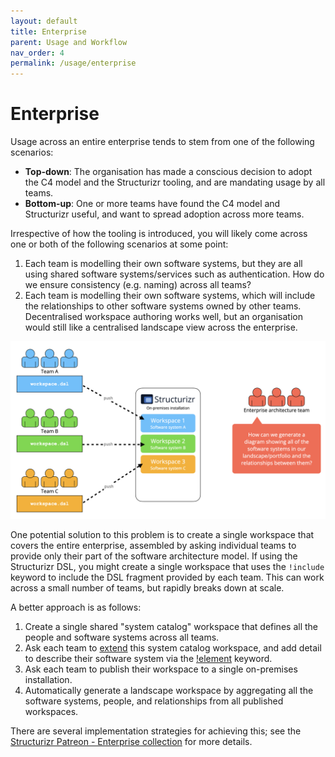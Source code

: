 ```yaml
---
layout: default
title: Enterprise
parent: Usage and Workflow
nav_order: 4
permalink: /usage/enterprise
---
```


# Enterprise

Usage across an entire enterprise tends to stem from one of the following scenarios:

- __Top-down__: The organisation has made a conscious decision to adopt the C4 model and the Structurizr tooling, and are mandating usage by all teams.
- __Bottom-up__: One or more teams have found the C4 model and Structurizr useful, and want to spread adoption across more teams.

Irrespective of how the tooling is introduced, you will likely come across one or both of the following scenarios at
some point:

1. Each team is modelling their own software systems, but they are all using shared software systems/services such as authentication. How do we ensure consistency (e.g. naming) across all teams?
2. Each team is modelling their own software systems, which will include the relationships to other software systems owned by other teams. Decentralised workspace authoring works well, but an organisation would still like a centralised landscape view across the enterprise.

[![](images/enterprise-1.png)](images/enterprise-1.png)

One potential solution to this problem is to create a single workspace that covers the entire enterprise, assembled
by asking individual teams to provide only their part of the software architecture model. 
If using the Structurizr DSL, you might create a single workspace that uses the `!include` keyword to include the DSL
fragment provided by each team. This can work across a small number of teams, but rapidly breaks down at scale.

A better approach is as follows:

1. Create a single shared "system catalog" workspace that defines all the people and software systems across all teams.
2. Ask each team to [extend](/dsl/workspace-extension) this system catalog workspace, and add detail to describe their software system via the [!element](/dsl/language#element-1) keyword.
3. Ask each team to publish their workspace to a single on-premises installation.
4. Automatically generate a landscape workspace by aggregating all the software systems, people, and relationships from all published workspaces.

There are several implementation strategies for achieving this; see the
[Structurizr Patreon - Enterprise collection](https://www.patreon.com/collection/1351911) for more details.